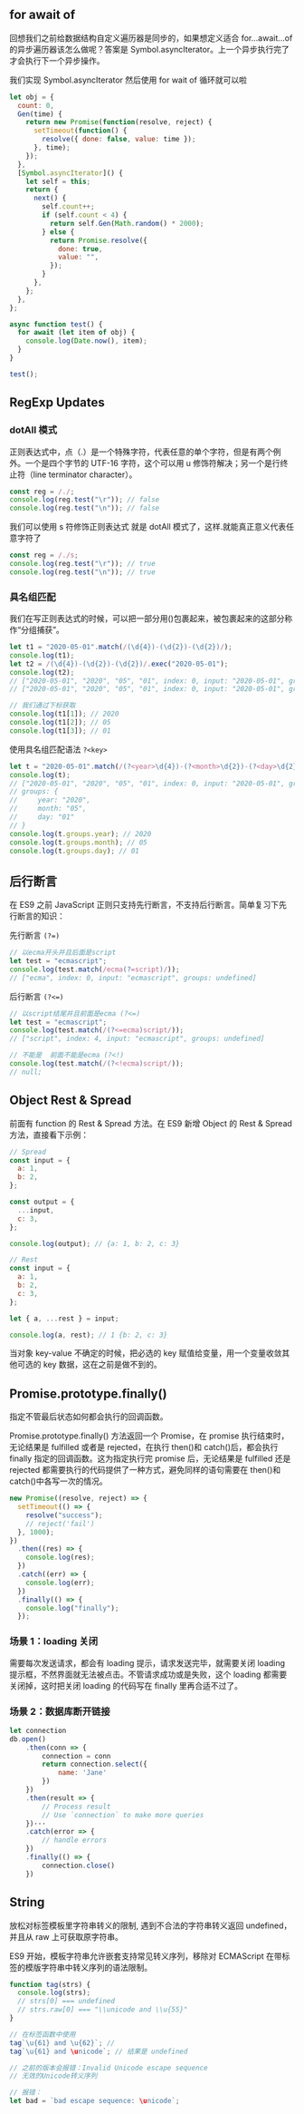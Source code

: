 ## for await of

回想我们之前给数据结构自定义遍历器是同步的，如果想定义适合 for...await...of 的异步遍历器该怎么做呢？答案是 Symbol.asyncIterator。上一个异步执行完了才会执行下一个异步操作。

我们实现 Symbol.asyncIterator 然后使用 for wait of 循环就可以啦

```js
let obj = {
  count: 0,
  Gen(time) {
    return new Promise(function(resolve, reject) {
      setTimeout(function() {
        resolve({ done: false, value: time });
      }, time);
    });
  },
  [Symbol.asyncIterator]() {
    let self = this;
    return {
      next() {
        self.count++;
        if (self.count < 4) {
          return self.Gen(Math.random() * 2000);
        } else {
          return Promise.resolve({
            done: true,
            value: "",
          });
        }
      },
    };
  },
};

async function test() {
  for await (let item of obj) {
    console.log(Date.now(), item);
  }
}

test();
```

## RegExp Updates

### dotAll 模式

正则表达式中，点（.）是一个特殊字符，代表任意的单个字符，但是有两个例外。一个是四个字节的 UTF-16 字符，这个可以用 u 修饰符解决；另一个是行终止符（line terminator character）。

```js
const reg = /./;
console.log(reg.test("\r")); // false
console.log(reg.test("\n")); // false
```

我们可以使用 s 符修饰正则表达式 就是 dotAll 模式了，这样.就能真正意义代表任意字符了

```js
const reg = /./s;
console.log(reg.test("\r")); // true
console.log(reg.test("\n")); // true
```

### 具名组匹配

我们在写正则表达式的时候，可以把一部分用()包裹起来，被包裹起来的这部分称作“分组捕获”。

```js
let t1 = "2020-05-01".match(/(\d{4})-(\d{2})-(\d{2})/);
console.log(t1);
let t2 = /(\d{4})-(\d{2})-(\d{2})/.exec("2020-05-01");
console.log(t2);
// ["2020-05-01", "2020", "05", "01", index: 0, input: "2020-05-01", groups: undefined]
// ["2020-05-01", "2020", "05", "01", index: 0, input: "2020-05-01", groups: undefined]

// 我们通过下标获取
console.log(t1[1]); // 2020
console.log(t1[2]); // 05
console.log(t1[3]); // 01
```

使用具名组匹配语法 `?<key>`

```js
let t = "2020-05-01".match(/(?<year>\d{4})-(?<month>\d{2})-(?<day>\d{2})/);
console.log(t);
// ["2020-05-01", "2020", "05", "01", index: 0, input: "2020-05-01", groups: {…}]
// groups: {
//     year: "2020",
//     month: "05",
//     day: "01"
// }
console.log(t.groups.year); // 2020
console.log(t.groups.month); // 05
console.log(t.groups.day); // 01
```

## 后行断言

在 ES9 之前 JavaScript 正则只支持先行断言，不支持后行断言。简单复习下先行断言的知识：

先行断言 `(?=)`

```js
// 以ecma开头并且后面是script
let test = "ecmascript";
console.log(test.match(/ecma(?=script)/));
// ["ecma", index: 0, input: "ecmascript", groups: undefined]
```

后行断言 `(?<=)`

```js
// 以script结尾并且前面是ecma (?<=)
let test = "ecmascript";
console.log(test.match(/(?<=ecma)script/));
// ["script", index: 4, input: "ecmascript", groups: undefined]

// 不能是  前面不能是ecma (?<!)
console.log(test.match(/(?<!ecma)script/));
// null;
```

## Object Rest & Spread

前面有 function 的 Rest & Spread 方法。在 ES9 新增 Object 的 Rest & Spread 方法，直接看下示例：

```js
// Spread
const input = {
  a: 1,
  b: 2,
};

const output = {
  ...input,
  c: 3,
};

console.log(output); // {a: 1, b: 2, c: 3}
```

```js
// Rest
const input = {
  a: 1,
  b: 2,
  c: 3,
};

let { a, ...rest } = input;

console.log(a, rest); // 1 {b: 2, c: 3}
```

当对象 key-value 不确定的时候，把必选的 key 赋值给变量，用一个变量收敛其他可选的 key 数据，这在之前是做不到的。

## Promise.prototype.finally()

指定不管最后状态如何都会执行的回调函数。

Promise.prototype.finally() 方法返回一个 Promise，在 promise 执行结束时，无论结果是 fulfilled 或者是 rejected，在执行 then()和 catch()后，都会执行 finally 指定的回调函数。这为指定执行完 promise 后，无论结果是 fulfilled 还是 rejected 都需要执行的代码提供了一种方式，避免同样的语句需要在 then()和 catch()中各写一次的情况。

```js
new Promise((resolve, reject) => {
  setTimeout(() => {
    resolve("success");
    // reject('fail')
  }, 1000);
})
  .then((res) => {
    console.log(res);
  })
  .catch((err) => {
    console.log(err);
  })
  .finally(() => {
    console.log("finally");
  });
```

### 场景 1：loading 关闭

需要每次发送请求，都会有 loading 提示，请求发送完毕，就需要关闭 loading 提示框，不然界面就无法被点击。不管请求成功或是失败，这个 loading 都需要关闭掉，这时把关闭 loading 的代码写在 finally 里再合适不过了。

### 场景 2：数据库断开链接

```js
let connection
db.open()
    .then(conn => {
        connection = conn
        return connection.select({
            name: 'Jane'
        })
    })
    .then(result => {
        // Process result
        // Use `connection` to make more queries
    })···
    .catch(error => {
        // handle errors
    })
    .finally(() => {
        connection.close()
    })
```

## String

放松对标签模板里字符串转义的限制, 遇到不合法的字符串转义返回 undefined，并且从 raw 上可获取原字符串。

ES9 开始，模板字符串允许嵌套支持常见转义序列，移除对 ECMAScript 在带标签的模版字符串中转义序列的语法限制。

```js
function tag(strs) {
  console.log(strs);
  // strs[0] === undefined
  // strs.raw[0] === "\\unicode and \\u{55}"
}

// 在标签函数中使用
tag`\u{61} and \u{62}`; //
tag`\u{61} and \unicode`; // 结果是 undefined

// 之前的版本会报错：Invalid Unicode escape sequence
// 无效的Unicode转义序列

// 报错：
let bad = `bad escape sequence: \unicode`;
```

